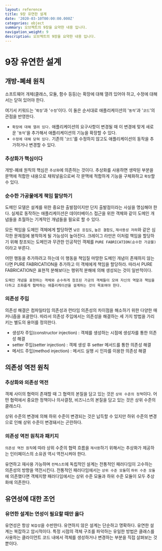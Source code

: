 ```yaml
---
layout: reference
title: 9장 유연한 설계
date: '2020-03-10T00:00:00.000Z'
categories: object
summary: 오브젝트의 9장을 요약한 내용 입니다.
navigation_weight: 9
description: 오브젝트의 9장을 요약한 내용 입니다.
---
```


# 9장 유연한 설계

## 개방-폐쇄 원칙

소프트웨어 개체\(클래스, 모듈, 함수 등등\)는 확장에 대해 열려 있어야 하고, 수정에 대해서는 닫혀 있어야 한다.

여기서 키워드는 '`확장`'과 '`수정`'이다. 이 둘은 순서대로 애플리케이션의 '`동작`'과 '`코드`'의 관점을 반영한다.

* `확장에 대해 열려 있다.` 애플리케이션의 요구사항이 변경될 때 이 변경에 맞게 새로운 '`동작`'을 추가해서 애플리케이션의 기능을 확장할 수 있다.
* `수정에 대해 닫혀 있다.` 기존의 '`코드`'를 수정하지 않고도 애플리케이션의 동작을 추가하거나 변경할 수 있다.

### 추상화가 핵심이다

개방-폐쇄 원칙의 핵심은 `추상화`에 의존하는 것이다. 추상화를 사용하면 생략된 부분을 문맥에 적합한 내용으로 채워넣음으로써 각 문맥에 적합하게 기능을 구체화하고 `확장`할 수 있다.

### 순수한 가공물에게 책임 할당하기

도메인 모델은 설계를 위한 중요한 출발점이지만 단지 출발점이라는 사실을 명심해야 한다. 실제로 동작하는 애플리케이션은 데이터베이스 접근을 위한 객체와 같이 도메인 개념들을 초월하는 기계적인 개념들을 필요로 할 수 있다.

모든 책임을 도메인 객체에게 할당하면 `낮은 응집도`, `높은 결합도`, `재사용성 저하`와 같은 심각한 문제점에 봉착하게 될 가능성이 높아진다. 크레이그 라만은 이처럼 책임을 할당하기 위해 창조되는 도메인과 무관한 인공적인 객체를 `PURE FABRICATION(순수한 가공물)`이라고 부른다.

어떤 행동을 추가하려고 하는데 이 행동을 책임질 마땅한 도메인 개념이 존재하지 않는다면 PURE FABRICATION을 추가하고 이 객체에게 책임을 할당하라. 따라서 PURE FABRICATION은 표현적 분해보다는 행위적 분해에 의해 생성되는 것이 일반적이다.

`도메인 개념을 표현하는 객체와 순수하게 창조된 가공의 객체들이 모여 자신의 역할과 책임을 다하고 조화롭게 협력하는 애플리케이션을 설계하는 것이 목표여야 한다.`

### 의존성 주입

의존성 해결은 컴파일타임 의존성과 런타임 의존성의 차이점을 해소하기 위한 다양한 매커니즘을 포괄한다. 따라서 의존성 주입에서는 의존성을 해결하는 세 가지 방법을 가리키는 별도의 용어를 정의한다.

* 생성자 주입\(constructor injection\) : 객체를 생성하는 시점에 생성자를 통한 의존성 해결
* setter 주입\(setter injection\) : 객체 생성 후 setter 메서드를 통한 의존성 해결
* 메서드 주입\(method injection\) : 메서드 실행 시 인자를 이용한 의존성 해결

## 의존성 역전 원칙

### 추상화와 의존성 역전

객체 사이의 협력이 존재할 때 그 협력의 본질을 담고 있는 것은 `상위 수준의 정책`이다. 어떤 협력에서 중요한 정책이나 의사결정, 비즈니스의 본질을 담고 있는 것은 상위 수준의 클래스다.

상위 수준의 변경에 의해 하위 수준이 변경되는 것은 납득할 수 있지만 하위 수준의 변경으로 인해 상위 수준이 변경돼서는 곤란하다.

### 의존성 역전 원칙과 패키지

`의존성 역전 원칙`에 따라 상위 수준의 협력 흐름을 `재사용`하기 위해서는 추상화가 제공하는 인터페이스의 소유권 역시 역전시켜야 한다.

유연하고 재사용 가능하며 `컨텍스트`에 독립적인 설계는 전통적인 패러다임이 고수하는 의존성의 방향을 역전시킨다. 전통적인 패러다임에서는 `상위 수준 모듈`이 `하위 수준 모듈`에 의존했다면 객체지향 패러다임에서는 상위 수준 모듈과 하위 수준 모듈이 모두 추상화에 의존한다.

## 유연성에 대한 조언

### 유연한 설계는 연성이 필요할 때만 옳다

유연성은 항상 `복잡성`을 수반한다. 유연하지 않은 설계는 단순하고 명확하다. 유연한 설계는 복잡하고 암시적이다. 특정 시점의 객체 구조를 파악하는 유일한 방법은 클래스를 사용하는 클라이언트 코드 내에서 객체를 생성하거나 변경하는 부분을 직접 살펴보는 것뿐이다.

